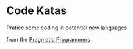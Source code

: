 Code Katas
==========

Pratice some coding in potential new languages 

from the [Pragmatic Programmers](http://codekata.pragprog.com/) 

